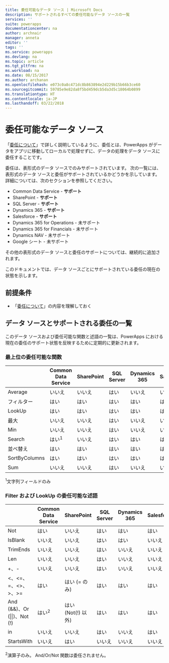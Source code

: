 ```yaml
---
title: 委任可能なデータ ソース | Microsoft Docs
description: サポートされるすべての委任可能なデータ ソースの一覧
services: ''
suite: powerapps
documentationcenter: na
author: archnair
manager: anneta
editor: ''
tags: ''
ms.service: powerapps
ms.devlang: na
ms.topic: article
ms.tgt_pltfrm: na
ms.workload: na
ms.date: 08/15/2017
ms.author: archanan
ms.openlocfilehash: e073c0a8c471dc8b863894e2d229b15b66b3ce60
ms.sourcegitcommit: 59785e9e82da8f5bd459dcb5da3d5c18064b0899
ms.translationtype: HT
ms.contentlocale: ja-JP
ms.lasthandoff: 03/22/2018
---
```

# <a name="delegable-data-sources"></a>委任可能なデータ ソース
「[委任について](delegation-overview.md)」で詳しく説明しているように、委任とは、PowerApps がデータをアプリに移動してローカルで処理せずに、データの処理をデータ ソースに委任することです。

委任は、表形式のデータ ソースでのみサポートされています。 次の一覧には、表形式のデータ ソースと委任がサポートされているかどうかを示しています。詳細については、次のセクションを参照してください。

* Common Data Service - **サポート**
* SharePoint - **サポート**
* SQL Server - **サポート**
* Dynamics 365 - **サポート**
* Salesforce - **サポート**
* Dynamics 365 for Operations - 未サポート
* Dynamics 365 for Financials - 未サポート
* Dynamics NAV - 未サポート
* Google シート - 未サポート

その他の表形式のデータ ソースと委任のサポートについては、継続的に追加されます。

このドキュメントでは、データ ソースごとにサポートされている委任の現在の状態を示します。

## <a name="prerequisites"></a>前提条件

* 「[委任について](delegation-overview.md)」の内容を理解しておく

## <a name="list-of-data-sources-and-supported-delegation"></a>データ ソースとサポートされる委任の一覧
このデータ ソースおよび委任可能な関数と述語の一覧は、PowerApps における現在の委任のサポート状態を反映するために定期的に更新されます。

### <a name="top-level-delegable-functions"></a>最上位の委任可能な関数
| &nbsp; | Common Data Service | SharePoint | SQL Server | Dynamics 365 | Salesforce |
| --- | --- | --- | --- | --- | --- |
| Average |いいえ |いいえ |はい |いいえ |いいえ |
| フィルター |はい |はい |はい |はい |はい |
| LookUp |はい |はい |はい |はい |はい |
| 最大 |いいえ |いいえ |はい |いいえ |いいえ |
| Min |いいえ |いいえ |はい |いいえ |いいえ |
| Search |はい<sup>1</sup> |いいえ |はい |はい |はい |
| 並べ替え |はい |はい |はい |はい |はい |
| SortByColumns |はい |はい |はい |はい |はい |
| Sum |いいえ |いいえ |はい |いいえ |いいえ |

<sup>1</sup>文字列フィールドのみ

### <a name="filter-and-lookup-delegable-predicates"></a>Filter および LookUp の委任可能な述語
| &nbsp; | Common Data Service | SharePoint | SQL Server | Dynamics 365 | Salesforce |
| --- | --- | --- | --- | --- | --- |
| Not |はい |いいえ |はい |はい |はい |
| IsBlank |いいえ |いいえ |はい |はい |いいえ |
| TrimEnds |いいえ |いいえ |はい |いいえ |いいえ |
| Len |いいえ |いいえ |はい |いいえ |いいえ |
| +、- |いいえ |いいえ |はい |いいえ |いいえ |
| <、<=、=、<>、>、>= |はい |はい (= のみ) |はい |はい |はい |
| And (&&)、Or (&#124;&#124;)、Not (!) |はい<sup>2</sup> |はい (Not(!) 以外) |はい |はい |はい |
| in |いいえ |いいえ |はい |いいえ |はい |
| StartsWith |いいえ |はい |いいえ |いいえ |いいえ |

<sup>2</sup>演算子のみ。 And/Or/Not 関数は委任されません。
